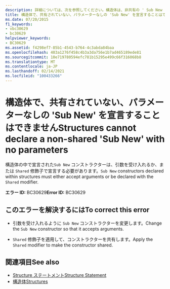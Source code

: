 ```yaml
---
description: 詳細については、次を参照してください。構造体は、非共有の ' Sub New ' を宣言することはできません。
title: 構造体で、共有されていない、パラメーターなしの 'Sub New' を宣言することはできません
ms.date: 07/20/2015
f1_keywords:
- vbc30629
- bc30629
helpviewer_keywords:
- BC30629
ms.assetid: f4298ef7-85b1-4543-b764-4c3abda84baa
ms.openlocfilehash: 403a1276f458c4b3a3da756e1b7ad465189ede81
ms.sourcegitcommit: 10e719780594efc781b15295e499c66f316068b8
ms.translationtype: MT
ms.contentlocale: ja-JP
ms.lasthandoff: 02/14/2021
ms.locfileid: "100433266"
---
```

# <a name="structures-cannot-declare-a-non-shared-sub-new-with-no-parameters"></a><span data-ttu-id="383eb-103">構造体で、共有されていない、パラメーターなしの 'Sub New' を宣言することはできません</span><span class="sxs-lookup"><span data-stu-id="383eb-103">Structures cannot declare a non-shared 'Sub New' with no parameters</span></span>

<span data-ttu-id="383eb-104">構造体の中で宣言された`Sub New` コンストラクターは、引数を受け入れるか、または `Shared` 修飾子で宣言する必要があります。</span><span class="sxs-lookup"><span data-stu-id="383eb-104">`Sub New` constructors declared within structures must either accept arguments or be declared with the `Shared` modifier.</span></span>  
  
 <span data-ttu-id="383eb-105">**エラー ID:** BC30629</span><span class="sxs-lookup"><span data-stu-id="383eb-105">**Error ID:** BC30629</span></span>  
  
## <a name="to-correct-this-error"></a><span data-ttu-id="383eb-106">このエラーを解決するには</span><span class="sxs-lookup"><span data-stu-id="383eb-106">To correct this error</span></span>  
  
- <span data-ttu-id="383eb-107">引数を受け入れるように `Sub New` コンストラクターを変更します。</span><span class="sxs-lookup"><span data-stu-id="383eb-107">Change the `Sub New` constructor so that it accepts arguments.</span></span>  
  
- <span data-ttu-id="383eb-108">`Shared` 修飾子を適用して、コンストラクターを共有します。</span><span class="sxs-lookup"><span data-stu-id="383eb-108">Apply the `Shared` modifier to make the constructor shared.</span></span>  
  
## <a name="see-also"></a><span data-ttu-id="383eb-109">関連項目</span><span class="sxs-lookup"><span data-stu-id="383eb-109">See also</span></span>

- [<span data-ttu-id="383eb-110">Structure ステートメント</span><span class="sxs-lookup"><span data-stu-id="383eb-110">Structure Statement</span></span>](../language-reference/statements/structure-statement.md)
- [<span data-ttu-id="383eb-111">構造体</span><span class="sxs-lookup"><span data-stu-id="383eb-111">Structures</span></span>](../programming-guide/language-features/data-types/structures.md)
